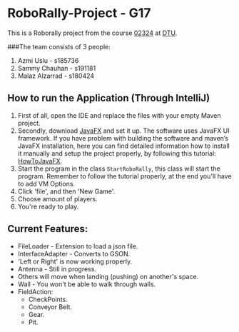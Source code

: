 # RoboRally-Project - G17

This is a Roborally project from the course [02324](https://kurser.dtu.dk/course/02324) at [DTU](https://www.dtu.dk/).

###The team consists of 3 people:
1. Azmi Uslu - s185736
2. Sammy Chauhan - s191181
3. Malaz Alzarrad - s180424

## How to run the Application (Through IntelliJ)
1. First of all, open the IDE and replace the files with your empty Maven project.
2. Secondly, download [JavaFX](https://gluonhq.com/products/javafx/) and set it up. The software uses JavaFX UI framework. If you have problem with building the software and maven’s JavaFX installation, here you can find detailed information how to install it manually and setup the project properly, by following this tutorial: [HowToJavaFX](https://openjfx.io/openjfx-docs/#IDE-Intellij).
3. Start the program in the class `StartRoboRally`, this class will start the program. Remember to follow the tutorial properly, at the end you'll have to add VM Options.
4. Click 'file', and then 'New Game'.
5. Choose amount of players.
6. You're ready to play.


## Current Features:
- FileLoader - Extension to load a json file.
- InterfaceAdapter - Converts to GSON.
- 'Left or Right' is now working properly.
- Antenna - Still in progress.
- Others will move when landing (pushing) on another's space.
- Wall - You won't be able to walk through walls.
- FieldAction:
    - CheckPoints.
    - Conveyor Belt.
    - Gear.
    - Pit.

